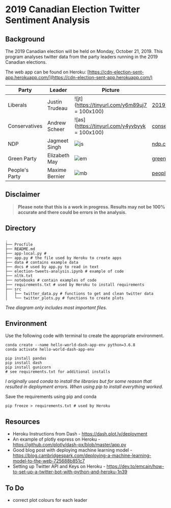 # 2019 Canadian Election Twitter Sentiment Analysis

## Background

The 2019 Canadian election will be held on Monday, October 21, 2019. This program analyses twitter data from the party leaders running in the 2019 Canadian elections.

The web app can be found on Heroku: [https://cdn-election-sent-app.herokuapp.com/](https://cdn-election-sent-app.herokuapp.com/)


| Party          | Leader         | Picture                             | Site                                                            |
|----------------|----------------|-------------------------------------|-----------------------------------------------------------------|
| Liberals       | Justin Trudeau | ![jt](https://tinyurl.com/y6m89uj7 = 100x100) | [2019.liberal.ca](https://2019.liberal.ca/)                     |
| Conservatives  | Andrew Scheer  | ![as](https://tinyurl.com/y4yvbyyk = 100x100) | [conservative.ca](https://www.conservative.ca/)                 |
| NDP            | Jagmeet Singh  | ![js](https://tinyurl.com/y5mkbu3a) | [ndp.ca](https://www.ndp.ca/)                                   |
| Green Party    | Elizabeth May  | ![em](https://tinyurl.com/yxpowzq8) | [greenparty.ca](https://www.greenparty.ca/en)                   |
| People's Party | Maxime Bernier | ![mb](https://tinyurl.com/y4wum9nd) | [peoplespartyofcanada.ca](https://www.peoplespartyofcanada.ca/) |


## Disclaimer

> **Please note that this is a work in progress. Results may not be 100% accurate and there could be errors in the analysis.**

## Directory

```
.
├── Procfile
├── README.md
├── app-local.py #
├── app.py # the file used by Heroku to create apps
├── data # contains example data
├── docs # used by app.py to read in text
├── election-tweets-analysis.ipynb # example of code
├── nltk.txt
├── notebooks # contain examples of code
├── requirements.txt # used by Heroku to install requirements
├── src
│   ├── twitter_data.py # functions to get and clean twitter data
│   └── twitter_plots.py # functions to create plots
```
*Tree diagram only includes most important files.*

## Environment

Use the following code with terminal to create the appropriate environment.

```
conda create --name hello-world-dash-app-env python=3.6.8
conda activate hello-world-dash-app-env

pip install pandas
pip install dash
pip install gunicorn
# see requirements.txt for additional installs
```

*I originally used conda to install the libraries but for some reason that resulted in deployment errors. When using pip to install everything worked.*

Save the requirements using pip and conda

```
pip freeze > requirements.txt # used by Heroku
```

## Resources

- Heroku Instructions from Dash - https://dash.plot.ly/deployment
- An example of plotly express on Heroku - https://github.com/plotly/dash-px/blob/master/app.py
- Good blog post with deploying machine learning model - https://blog.cambridgespark.com/deploying-a-machine-learning-model-to-the-web-725688b851c7
- Setting up Twitter API and Keys on Heroku - https://dev.to/emcain/how-to-set-up-a-twitter-bot-with-python-and-heroku-1n39


## To Do

- correct plot colours for each leader